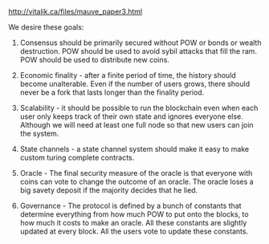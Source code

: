 http://vitalik.ca/files/mauve_paper3.html

We desire these goals:

1) Consensus should be primarily secured without POW or bonds or wealth destruction. POW should be used to avoid sybil attacks that fill the ram. POW should be used to distribute new coins.

2) Economic finality - after a finite period of time, the history should become unalterable.
Even if the number of users grows, there should never be a fork that lasts longer than the finality period.

3) Scalability - it should be possible to run the blockchain even when each user only keeps track of their own state and ignores everyone else.
Although we will need at least one full node so that new users can join the system.

4) State channels - a state channel system should make it easy to make custom turing complete contracts.

5) Oracle - The final security measure of the oracle is that everyone with coins can vote to change the outcome of an oracle.
The oracle loses a big savety deposit if the majority decides that he lied.

6) Governance - The protocol is defined by a bunch of constants that determine everything from how much POW to put onto the blocks, to how much it costs to make an oracle.
All these constants are slightly updated at every block.
All the users vote to update these constants.


